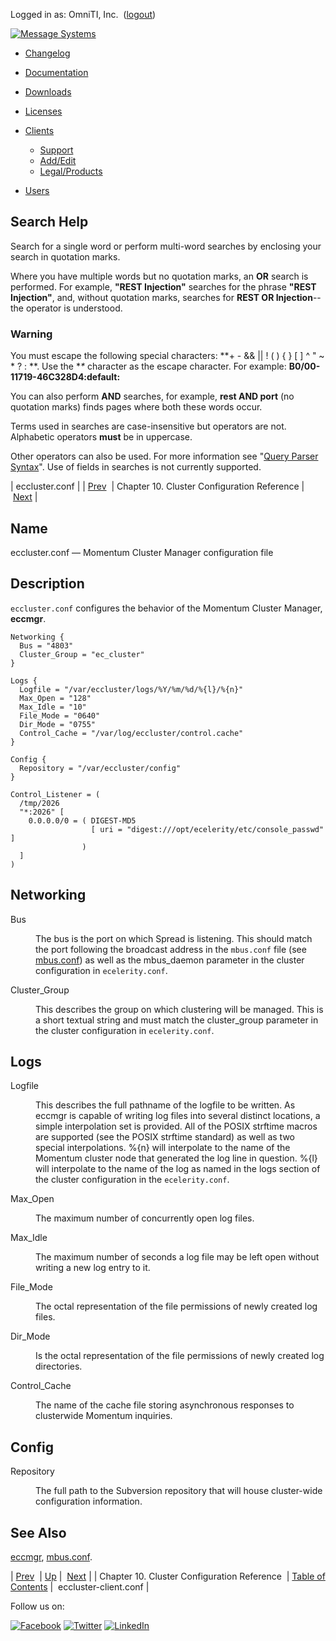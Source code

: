 Logged in as: OmniTI, Inc.  ([logout](https://support.messagesystems.com/logout.php))

[![Message Systems](https://support.messagesystems.com/images/ms-white205.png)](https://support.messagesystems.com/start.php) 

*   [Changelog](https://support.messagesystems.com/start.php?show=changelog)
*   [Documentation](https://support.messagesystems.com/docs/)
*   [Downloads](https://support.messagesystems.com/start.php)

*   [Licenses](https://support.messagesystems.com/license_summary.php)
*   <a href="">Clients</a>
    *   [Support](https://support.messagesystems.com/cs.php)
    *   [Add/Edit](https://support.messagesystems.com/edit_client.php)
    *   [Legal/Products](https://support.messagesystems.com/edit_products.php)
*   [Users](https://support.messagesystems.com/edit_customer.php)

## Search Help

Search for a single word or perform multi-word searches by enclosing your search in quotation marks.

Where you have multiple words but no quotation marks, an **OR** search is performed. For example, **"REST Injection"** searches for the phrase **"REST Injection"**, and, without quotation marks, searches for **REST OR Injection**--the operator is understood.

### Warning

You must escape the following special characters: **+ - && || ! ( ) { } [ ] ^ " ~ * ? : \**. Use the **\** character as the escape character. For example: **B0/00-11719-46C328D4\:default\:**

You can also perform **AND** searches, for example, **rest AND port** (no quotation marks) finds pages where both these words occur.

Terms used in searches are case-insensitive but operators are not. Alphabetic operators **must** be in uppercase.

Other operators can also be used. For more information see "[Query Parser Syntax](https://lucene.apache.org/core/old_versioned_docs/versions/3_0_0/queryparsersyntax.html)". Use of fields in searches is not currently supported.

| eccluster.conf |
| [Prev](cluster.ref.php)  | Chapter 10. Cluster Configuration Reference |  [Next](eccluster-client.conf.php) |

<a name="eccluster.conf"></a>
## Name

eccluster.conf — Momentum Cluster Manager configuration file

<a name="idp7259360"></a>
## Description

`eccluster.conf` configures the behavior of the Momentum Cluster Manager, **eccmgr**.

```
Networking {
  Bus = "4803"
  Cluster_Group = "ec_cluster"
}

Logs {
  Logfile = "/var/eccluster/logs/%Y/%m/%d/%{l}/%{n}"
  Max_Open = "128"
  Max_Idle = "10"
  File_Mode = "0640"
  Dir_Mode = "0755"
  Control_Cache = "/var/log/eccluster/control.cache"
}

Config {
  Repository = "/var/eccluster/config"
}

Control_Listener = (
  /tmp/2026
  "*:2026" [
    0.0.0.0/0 = ( DIGEST-MD5
                  [ uri = "digest:///opt/ecelerity/etc/console_passwd" ]
                )
  ]
)
```
<a name="idp7263024"></a>
## Networking

<dl class="variablelist">

<dt>Bus</dt>

<dd>

The bus is the port on which Spread is listening. This should match the port following the broadcast address in the `mbus.conf` file (see [mbus.conf](mbus.conf.php "mbus.conf")) as well as the mbus_daemon parameter in the cluster configuration in `ecelerity.conf`.

</dd>

<dt>Cluster_Group</dt>

<dd>

This describes the group on which clustering will be managed. This is a short textual string and must match the cluster_group parameter in the cluster configuration in `ecelerity.conf`.

</dd>

</dl>

<a name="idp7270464"></a>
## Logs

<dl class="variablelist">

<dt>Logfile</dt>

<dd>

This describes the full pathname of the logfile to be written. As eccmgr is capable of writing log files into several distinct locations, a simple interpolation set is provided. All of the POSIX strftime macros are supported (see the POSIX strftime standard) as well as two special interpolations. %{n} will interpolate to the name of the Momentum cluster node that generated the log line in question. %{l} will interpolate to the name of the log as named in the logs section of the cluster configuration in the `ecelerity.conf`.

</dd>

<dt>Max_Open</dt>

<dd>

The maximum number of concurrently open log files.

</dd>

<dt>Max_Idle</dt>

<dd>

The maximum number of seconds a log file may be left open without writing a new log entry to it.

</dd>

<dt>File_Mode</dt>

<dd>

The octal representation of the file permissions of newly created log files.

</dd>

<dt>Dir_Mode</dt>

<dd>

Is the octal representation of the file permissions of newly created log directories.

</dd>

<dt>Control_Cache</dt>

<dd>

The name of the cache file storing asynchronous responses to clusterwide Momentum inquiries.

</dd>

</dl>

<a name="idp7283296"></a>
## Config

<dl class="variablelist">

<dt>Repository</dt>

<dd>

The full path to the Subversion repository that will house cluster-wide configuration information.

</dd>

</dl>

<a name="idp7286592"></a>
## See Also

[eccmgr](executable.eccmgr.php "eccmgr"), [mbus.conf](mbus.conf.php "mbus.conf").

| [Prev](cluster.ref.php)  | [Up](cluster.ref.php) |  [Next](eccluster-client.conf.php) |
| Chapter 10. Cluster Configuration Reference  | [Table of Contents](index.php) |  eccluster-client.conf |

Follow us on:

[![Facebook](https://support.messagesystems.com/images/icon-facebook.png)](http://www.facebook.com/messagesystems) [![Twitter](https://support.messagesystems.com/images/icon-twitter.png)](http://twitter.com/#!/MessageSystems) [![LinkedIn](https://support.messagesystems.com/images/icon-linkedin.png)](http://www.linkedin.com/company/message-systems)